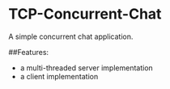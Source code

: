 # TCP-Concurrent-Chat
A simple concurrent chat application.

##Features:
- a multi-threaded server implementation
- a client implementation
